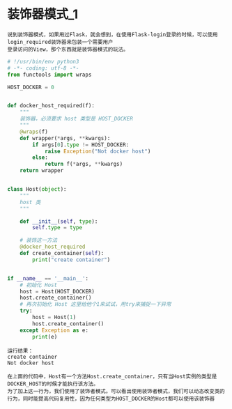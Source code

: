 # 装饰器模式_1

    说到装饰器模式，如果用过Flask，就会想到，在使用Flask-login登录的时候，可以使用login_required装饰器来包装一个需要用户
    登录访问的View，那个东西就是装饰器模式的玩法。
    
```python
# !/usr/bin/env python3
# -*- coding: utf-8 -*-
from functools import wraps

HOST_DOCKER = 0


def docker_host_required(f):
    """
    装饰器，必须要求 host 类型是 HOST_DOCKER
    """
    @wraps(f)
    def wrapper(*args, **kwargs):
        if args[0].type != HOST_DOCKER:
            raise Exception("Not docker host")
        else:
            return f(*args, **kwargs)
    return wrapper


class Host(object):
    """
    host 类
    """

    def __init__(self, type):
        self.type = type

    # 装饰这一方法
    @docker_host_required
    def create_container(self):
        print("create container")


if __name__ == '__main__':
    # 初始化 Host
    host = Host(HOST_DOCKER)
    host.create_container()
    # 再次初始化 Host 这里给他个1来试试，用try来捕捉一下异常
    try:
        host = Host(1)
        host.create_container()
    except Exception as e:
        print(e)

```

    运行结果：
    create container
    Not docker host
    
    在上面的代码中，Host有一个方法Host.create_container，只有当Host实例的类型是DOCKER_HOST的时候才能执行该方法。
    为了加上这一行为，我们使用了装饰者模式。可以看出使用装饰者模式，我们可以动态改变类的行为，同时能提高代码复用性，因为任何类型为HOST_DOCKER的Host都可以使用该装饰器